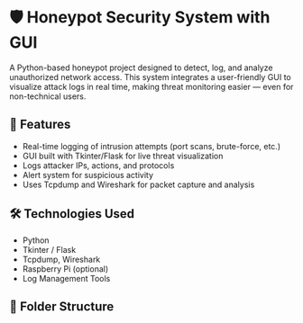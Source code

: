 # 🛡️ Honeypot Security System with GUI

A Python-based honeypot project designed to detect, log, and analyze unauthorized network access. This system integrates a user-friendly GUI to visualize attack logs in real time, making threat monitoring easier — even for non-technical users.

## 🔧 Features
- Real-time logging of intrusion attempts (port scans, brute-force, etc.)
- GUI built with Tkinter/Flask for live threat visualization
- Logs attacker IPs, actions, and protocols
- Alert system for suspicious activity
- Uses Tcpdump and Wireshark for packet capture and analysis

## 🛠️ Technologies Used
- Python
- Tkinter / Flask
- Tcpdump, Wireshark
- Raspberry Pi (optional)
- Log Management Tools

## 📂 Folder Structure
